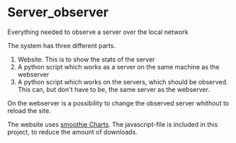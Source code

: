 # Server_observer
Everything needed to observe a server over the local network

The system has three different parts.
1. Website. This is to show the stats of the server
2. A python script which works as a server on the same machine as the webserver
3. A python script which works on the servers, which should be observed. This can, but don't have to be, the same server as the webserver.

On the webserver is a possibility to change the observed server whithout to reload the site.

The website uses [smoothie Charts](www.smoothiecharts.org). The javascript-file is included in this project, to reduce the amount of downloads.

